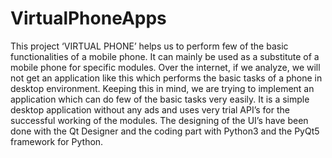 # VirtualPhoneApps
This project ‘VIRTUAL PHONE’ helps us to perform few of the basic 
functionalities of a mobile phone. It can mainly be used as a 
substitute of a mobile phone for specific modules. 
Over the internet, if we analyze, we will not get an application like 
this which performs the basic tasks of a phone in desktop 
environment. Keeping this in mind, we are trying to implement an 
application which can do few of the basic tasks very easily. 
It is a simple desktop application without any ads and uses very trial 
API’s for the successful working of the modules. The designing of the 
UI’s have been done with the Qt Designer and the coding part with 
Python3 and the PyQt5 framework for Python.
